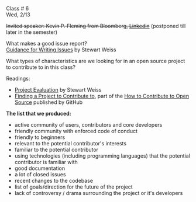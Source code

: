 
<div class="lecture2">

<div class="column_date">

Class # 6 <br>
Wed, 2/13

</div>

<div class="column_materials">
<p markdown="block">

~~Invited speaker: Kevin P. Fleming from Bloomberg,  [Linkedin](https://www.linkedin.com/in/kpfleming/)~~
(postponed till later in the semester)

What makes a good issue report? <br>
[Guidance for Writing Issues](https://github.com/stewartweiss/ossd_course_materials/blob/master/issue_guidance.md) by Stewart Weiss


What types of characteristics are we looking for in an open source project
to contribute to in this class?

Readings:
- [Project Evaluation](http://www.compsci.hunter.cuny.edu/~sweiss/course_materials/csci395.86/activities/project_evaluation_activity.pdf) by Stewart Weiss
- [Finding a Project to Contribute to](https://opensource.guide/how-to-contribute/#finding-a-project-to-contribute-to), part of the
[How to Contribute to Open Source](https://opensource.guide/how-to-contribute/) published by GitHub


__The list that we produced:__
- active community of users, contributors and core developers
- friendly community with enforced code of conduct
- friendly to beginners
- relevant to the potential contributor's interests
- familiar to the potential contributor
- using technologies (including programming languages) that the potential contributor is familiar with
- good documentation
- a lot of closed issues
- recent changes to the codebase
- list of goals/direction for the future of the project
- lack of controversy / drama surrounding the project or it's developers


</p>
</div>


<div class="column_assign">
<p markdown="block">




</p>
</div>

</div>
